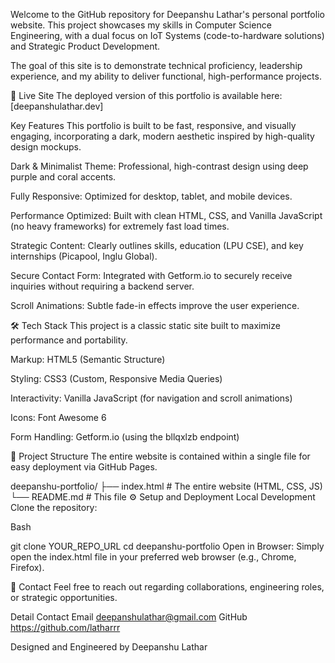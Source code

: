 
Welcome to the GitHub repository for Deepanshu Lathar's personal portfolio website. This project showcases my skills in Computer Science Engineering, with a dual focus on IoT Systems (code-to-hardware solutions) and Strategic Product Development.

The goal of this site is to demonstrate technical proficiency, leadership experience, and my ability to deliver functional, high-performance projects.

🚀 Live Site
The deployed version of this portfolio is available here:
[deepanshulathar.dev]

Key Features
This portfolio is built to be fast, responsive, and visually engaging, incorporating a dark, modern aesthetic inspired by high-quality design mockups.

Dark & Minimalist Theme: Professional, high-contrast design using deep purple and coral accents.

Fully Responsive: Optimized for desktop, tablet, and mobile devices.

Performance Optimized: Built with clean HTML, CSS, and Vanilla JavaScript (no heavy frameworks) for extremely fast load times.

Strategic Content: Clearly outlines skills, education (LPU CSE), and key internships (Picapool, Inglu Global).

Secure Contact Form: Integrated with Getform.io to securely receive inquiries without requiring a backend server.

Scroll Animations: Subtle fade-in effects improve the user experience.

🛠️ Tech Stack
This project is a classic static site built to maximize performance and portability.

Markup: HTML5 (Semantic Structure)

Styling: CSS3 (Custom, Responsive Media Queries)

Interactivity: Vanilla JavaScript (for navigation and scroll animations)

Icons: Font Awesome 6

Form Handling: Getform.io (using the bllqxlzb endpoint)

📂 Project Structure
The entire website is contained within a single file for easy deployment via GitHub Pages.

deepanshu-portfolio/
├── index.html        # The entire website (HTML, CSS, JS)
└── README.md         # This file
⚙️ Setup and Deployment
Local Development
Clone the repository:

Bash

git clone YOUR_REPO_URL
cd deepanshu-portfolio
Open in Browser: Simply open the index.html file in your preferred web browser (e.g., Chrome, Firefox).


📧 Contact
Feel free to reach out regarding collaborations, engineering roles, or strategic opportunities.

Detail	Contact
Email	deepanshulathar@gmail.com
GitHub	https://github.com/latharrr

Designed and Engineered by Deepanshu Lathar
